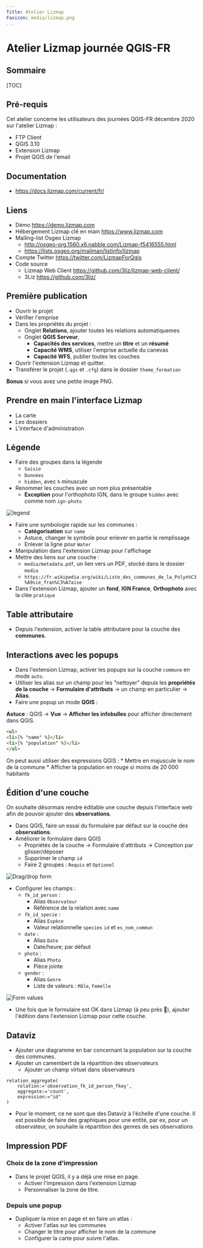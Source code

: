 ```yaml
---
Title: Atelier Lizmap
Favicon: media/lizmap.png
...
```


# Atelier Lizmap journée QGIS-FR

## Sommaire

[TOC]

## Pré-requis

Cet atelier concerne les utilisateurs des journées QGIS-FR décembre 2020 sur l'atelier Lizmap :

* FTP Client
* QGIS 3.10  
* Extension Lizmap
* Projet QGIS de l'email

## Documentation

* https://docs.lizmap.com/current/fr/

## Liens

* Démo https://demo.lizmap.com
* Hébergement Lizmap clé en main https://www.lizmap.com
* Mailing-list Osgeo Lizmap
    * http://osgeo-org.1560.x6.nabble.com/Lizmap-f5416555.html
    * https://lists.osgeo.org/mailman/listinfo/lizmap
* Compte Twitter https://twitter.com/LizmapForQgis
* Code source
    * Lizmap Web Client https://github.com/3liz/lizmap-web-client/
    * 3Liz https://github.com/3liz/

## Première publication

* Ouvrir le projet
* Vérifier l'emprise  
* Dans les propriétés du projet :
    * Onglet **Relations**, ajouter toutes les relations automatiquemes
    * Onglet **QGIS Serveur**,
        * **Capacités des services**, mettre un **titre** et un **résumé**
        * **Capacité WMS**, utiliser l'emprise actuelle du canevas
        * **Capacité WFS**, publier toutes les couches
* Ouvrir l'extension Lizmap et quitter.
* Transférer le projet (`.qgs` et `.cfg`) dans le dossier `theme_formation`

**Bonus** si vous avez une petite image PNG.

## Prendre en main l'interface Lizmap

* La carte
* Les dossiers
* L'interface d'administration
    
## Légende

* Faire des groupes dans la légende
    * `Saisie`
    * `Données`
    * `hidden`, avec `h` minuscule
* Renommer les couches avec un nom plus présentable
    * **Exception** pour l'orthophoto IGN, dans le groupe `hidden` avec comme nom `ign-photo`
    
![legend](./media/legend.png)

* Faire une symbologie rapide sur les communes :
    * **Catégorisation** sur `name`
    * Astuce, changer le symbole pour enlever en partie le remplissage
    * Enlever la ligne pour `Water`
* Manipulation dans l'extension Lizmap pour l'affichage
* Mettre des liens sur une couche : 
    * `media/metadata.pdf`, un lien vers un PDF, stocké dans le dossier `media`
    * `https://fr.wikipedia.org/wiki/Liste_des_communes_de_la_Polyn%C3%A9sie_fran%C3%A7aise`
* Dans l'extension Lizmap, ajouter un **fond**, **IGN France**, **Orthophoto** avec la clée `pratique`

## Table attributaire

* Depuis l'extension, activer la table attributaire pour la couche des **communes**.

## Interactions avec les popups

* Dans l'extension Lizmap, activer les popups sur la couche `commune` en mode `auto`.
* Utiliser les alias sur un champ pour les "nettoyer" depuis les **propriétés de la couche** -> 
  **Formulaire d'attributs** -> un champ en particulier -> **Alias**.
* Faire une popup un mode **QGIS** :

**Astuce** : QGIS -> **Vue** -> **Afficher les infobulles** pour afficher directement dans QGIS.

```html
<ul>
<li>[% "name" %]</li>
<li>[% "population" %]</li>
</ul>
```

On peut aussi utiliser des expressions QGIS : 
    * Mettre en majuscule le nom de la commune
    * Afficher la population en rouge si moins de 20 000 habitants

## Édition d'une couche

On souhaite désormais rendre éditable une couche depuis l'interface web afin de pouvoir ajouter des **observations**.

* Dans QGIS, faire un essai du formulaire par défaut sur la couche des **observations**.
* Améliorer le formulaire dans QGIS
    * Propriétés de la couche -> Formulaire d'attributs -> Conception par glisser/déposer
    * Supprimer le champ `id`
    * Faire 2 groupes : `Requis` et `Optionel`
    
![Drag/drop form](./media/drag_and_drop.png)

* Configurer les champs :
    * `fk_id_person` : 
        * Alias `Observateur`
        * Référence de la relation avec `name`
    * `fk_id_specie` : 
        * Alias `Espèce`
        * Valeur relationnelle `species` `id` et `es_nom_commun`
    * `date` : 
        * Alias `Date`
        * Date/heure; par défaut
    * `photo` : 
        * Alias `Photo`
        * Pièce jointe
    * `gender` : 
        * Alias `Genre`
        * Liste de valeurs : `Mâle`, `Femelle`

![Form values](./media/list_value.png)

* Une fois que le formulaire est OK dans Lizmap (à peu près 🙂), ajouter l'édition dans l'extension Lizmap pour cette couche.

## Dataviz

* Ajouter une diagramme en bar concernant la population sur la couche des communes.
* Ajouter un camembert de la répartition des observateurs
    * Ajouter un champ virtuel dans observateurs
    
```
relation_aggregate(
	relation:='observation_fk_id_person_fkey',
	aggregate:='count',
	expression:="id"
)
```

* Pour le moment, ce ne sont que des Dataviz à l'échelle d'une couche. Il est possible de faire des graphiques
  pour une entité, par ex, pour un observateur, on souhaite la répartition des genres de ses observations
  

## Impression PDF

### Choix de la zone d'impression

* Dans le projet QGIS, il y a déjà une mise en page.
    * Activer l'impression dans l'extension Lizmap
    * Personnaliser la zone de titre.

### Depuis une popup

* Dupliquer la mise en page et en faire un atlas : 
    * Activer l'atlas sur les communes
    * Changer le titre pour afficher le nom de la commune
    * Configurer la carte pour suivre l'atlas.

